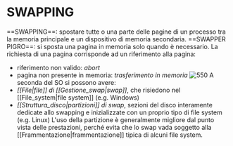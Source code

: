 # SWAPPING
==SWAPPING==: spostare tutte o una parte delle pagine di un processo tra la memoria principale e un dispositivo di memoria secondaria.
==SWAPPER PIGRO==: si sposta una pagina in memoria solo quando è necessario.
La richiesta di una pagina corrisponde ad un riferimento alla pagina:
- riferimento non valido: _abort_
- pagina non presente in memoria: _trasferimento in memoria_
![550](swapping.png)
A seconda del SO si possono avere:
- _[[File|file]] di [[Gestione_swap|swap]]_, che risiedono nel [[File_system|file system]] (e.g. Windows)
- _[[Struttura_disco|partizioni]] di swap_, sezioni del disco interamente dedicate allo swapping e inizializzate con un proprio tipo di file system (e.g. Linux)
L'uso della partizione è generalmente migliore dal punto vista delle prestazioni, perché evita che lo swap vada soggetto alla [[Frammentazione|frammentazione]] tipica di alcuni file system.